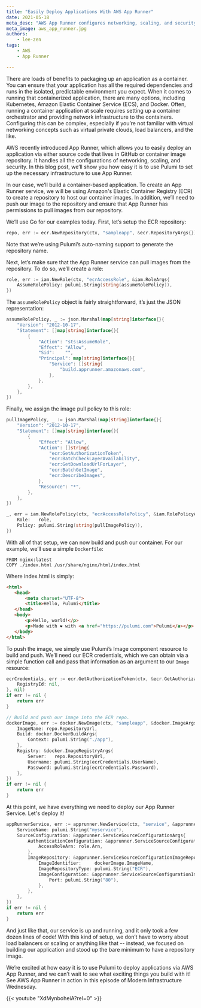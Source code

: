 ```yaml
---
title: "Easily Deploy Applications With AWS App Runner"
date: 2021-05-18
meta_desc: "AWS App Runner configures networking, scaling, and security, letting deploy applications via source code or container."
meta_image: aws_app_runner.jpg
authors:
    - lee-zen
tags:
    - AWS
    - App Runner

---
```


There are loads of benefits to packaging up an application as a container. You can ensure that your application has all the required dependencies and runs in the isolated, predictable environment you expect. When it comes to running that containerized application, there are many options, including Kubernetes, Amazon Elastic Container Service (ECS), and Docker. Often, running a container application at scale requires setting up a container orchestrator and providing network infrastructure to the containers. Configuring this can be complex, especially if you’re not familiar with virtual networking concepts such as virtual private clouds, load balancers, and the like.

<!--more-->

AWS recently introduced App Runner, which allows you to easily deploy an application via either source code that lives in GitHub or container image repository. It handles all the configurations of networking, scaling, and security. In this blog post, we’ll show you how easy it is to use Pulumi to set up the necessary infrastructure to use App Runner.

In our case, we’ll build a container-based application. To create an App Runner service, we will be using Amazon's Elastic Container Registry (ECR) to create a repository to host our container images. In addition, we’ll need to push our image to the repository and ensure that App Runner has permissions to pull images from our repository.

We’ll use Go for our examples today. First, let’s setup the ECR repository:

```go
repo, err := ecr.NewRepository(ctx, "sampleapp", &ecr.RepositoryArgs{})
```

Note that we’re using Pulumi’s auto-naming support to generate the repository name.

Next, let’s make sure that the App Runner service can pull images from the repository. To do so, we’ll create a role:

```go
role, err := iam.NewRole(ctx, "ecrAccessRole", &iam.RoleArgs{
    AssumeRolePolicy: pulumi.String(string(assumeRolePolicy)),
})
```

The `assumeRolePolicy` object is fairly straightforward, it’s just the JSON representation:

```go
assumeRolePolicy, _ := json.Marshal(map[string]interface{}{
    "Version": "2012-10-17",
    "Statement": []map[string]interface{}{
        {
            "Action": "sts:AssumeRole",
            "Effect": "Allow",
            "Sid":    "",
            "Principal": map[string]interface{}{
                "Service": []string{
                    "build.apprunner.amazonaws.com",
                },
            },
        },
    },
})
```

Finally, we assign the image pull policy to this role:

```go
pullImagePolicy, _ := json.Marshal(map[string]interface{}{
    "Version": "2012-10-17",
    "Statement": []map[string]interface{}{
        {
            "Effect": "Allow",
            "Action": []string{
                "ecr:GetAuthorizationToken",
                "ecr:BatchCheckLayerAvailability",
                "ecr:GetDownloadUrlForLayer",
                "ecr:BatchGetImage",
                "ecr:DescribeImages",
            },
            "Resource": "*",
        },
    },
})

_, err = iam.NewRolePolicy(ctx, "ecrAccessRolePolicy", &iam.RolePolicyArgs{
    Role:   role,
    Policy: pulumi.String(string(pullImagePolicy)),
})
```

With all of that setup, we can now build and push our container. For our example, we’ll use a simple `Dockerfile`:

```docker
FROM nginx:latest
COPY ./index.html /usr/share/nginx/html/index.html
```

Where index.html is simply:

```html
<html>
   <head>
       <meta charset="UTF-8">
       <title>Hello, Pulumi</title>
   </head>
   <body>
       <p>Hello, world!</p>
       <p>Made with ❤️ with <a href="https://pulumi.com">Pulumi</a></p>
   </body>
</html>
```

To push the image, we simply use Pulumi’s Image component resource to build and push. We’ll need our ECR credentials, which we can obtain via a simple function call and pass that information as an argument to our `Image` resource:

```go
ecrCredentials, err := ecr.GetAuthorizationToken(ctx, &ecr.GetAuthorizationTokenArgs{
    RegistryId: nil,
}, nil)
if err != nil {
    return err
}

// Build and push our image into the ECR repo.
dockerImage, err := docker.NewImage(ctx, "sampleapp", &docker.ImageArgs{
    ImageName: repo.RepositoryUrl,
    Build: docker.DockerBuildArgs{
        Context: pulumi.String("./app"),
    },
    Registry: &docker.ImageRegistryArgs{
        Server:   repo.RepositoryUrl,
        Username: pulumi.String(ecrCredentials.UserName),
        Password: pulumi.String(ecrCredentials.Password),
    },
})
if err != nil {
    return err
}
```

At this point, we have everything we need to deploy our App Runner Service. Let's deploy it!

```go
appRunnerService, err := apprunner.NewService(ctx, "service", &apprunner.ServiceArgs{
    ServiceName: pulumi.String("myservice"),
    SourceConfiguration: &apprunner.ServiceSourceConfigurationArgs{
        AuthenticationConfiguration: &apprunner.ServiceSourceConfigurationAuthenticationConfigurationArgs{
            AccessRoleArn: role.Arn,
        },
        ImageRepository: &apprunner.ServiceSourceConfigurationImageRepositoryArgs{
            ImageIdentifier:     dockerImage.ImageName,
            ImageRepositoryType: pulumi.String("ECR"),
            ImageConfiguration: &apprunner.ServiceSourceConfigurationImageRepositoryImageConfigurationArgs{
                Port: pulumi.String("80"),
            },
        },
    },
})
if err != nil {
    return err
}
```

And just like that, our service is up and running, and it only took a few dozen lines of code! With this kind of setup, we don’t have to worry about load balancers or scaling or anything like that -- instead, we focused on building our application and stood up the bare minimum to have a repository image.

We’re excited at how easy it is to use Pulumi to deploy applications via AWS App Runner, and we can’t wait to see what exciting things you build with it! See AWS App Runner in action in this episode of Modern Infrastructure Wednesday.

{{< youtube "XdMynboheiA?rel=0" >}}
